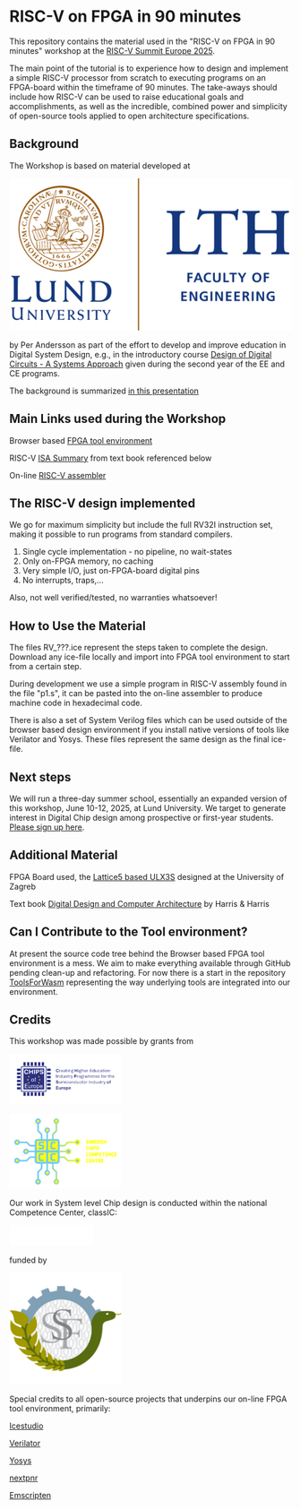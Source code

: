 # RISC-V on FPGA in 90 minutes

This repository contains the material used in the "RISC-V on FPGA in 90 minutes" workshop at the [RISC-V Summit Europe 2025](https://riscv-europe.org/summit/2025/).

The main point of the tutorial is to experience how to design and implement a simple RISC-V processor from scratch to executing programs on an FPGA-board within the timeframe of 90 minutes. The take-aways should include how RISC-V can be used to raise educational goals and accomplishments, as well as the incredible, combined power and simplicity of open-source tools applied to open architecture specifications.

## Background

The Workshop is based on material developed at

[![Logo for the Faculty of Engineering at Lund University](/assets/lth_logo_en.svg)](https://www.lth.se/)

by Per Andersson as part of the effort to develop and improve education in Digital System Design, e.g., in the introductory course [Design of Digital Circuits - A Systems Approach](https://kurser.lth.se/lot/course-syllabus-en/25_26/EITF65) given during the second year of the EE and CE programs.

The background is summarized [in this presentation](/assets/RISC-V%20in%2090%20Minutes.pdf)

## Main Links used during the Workshop

Browser based [FPGA tool environment](https://digitalteknik.eit.lth.se/) 

RISC-V [ISA Summary](https://pages.hmc.edu/harris/ddca/ddcarv/DDCArv_AppB_Harris.pdf) from text book referenced below

On-line [RISC-V assembler](https://riscvasm.lucasteske.dev/)

## The RISC-V design implemented

We go for maximum simplicity but include the full RV32I instruction set, making it possible to run programs from standard compilers.

1. Single cycle implementation - no pipeline, no wait-states
2. Only on-FPGA memory, no caching
3. Very simple I/O, just on-FPGA-board digital pins
4. No interrupts, traps,...

Also, not well verified/tested, no warranties whatsoever! 

## How to Use the Material

The files RV_???.ice represent the steps taken to complete the design. Download any ice-file locally and import into FPGA tool environment to start from a certain step.

During development we use a simple program in RISC-V assembly found in the file "p1.s", it can be pasted into the on-line assembler to produce machine code in hexadecimal code.

There is also a set of System Verilog files which can be used outside of the browser based design environment if you install native versions of tools like Verilator and Yosys. These files represent the same design as the final ice-file.

## Next steps

We will run a three-day summer school, essentially an expanded version of this workshop, June 10-12, 2025, at Lund University. We target to generate interest in Digital Chip design among prospective or first-year students. [Please sign up here](). 

## Additional Material

FPGA Board used, the [Lattice5 based ULX3S](https://radiona.org/ulx3s/) designed at the University of Zagreb

Text book [Digital Design and Computer Architecture](https://shop.elsevier.com/books/digital-design-and-computer-architecture-risc-v-edition/harris/978-0-12-820064-3) by Harris & Harris

## Can I Contribute to the Tool environment?

At present the source code tree behind the Browser based FPGA tool environment is a mess. We aim to make everything available through GitHub pending clean-up and refactoring. For now there is a start in the repository [ToolsForWasm](https://github.com/PalePrime/ToolsForWasm) representing the way underlying tools are integrated into our environment. 

## Credits

This workshop was made possible by grants from

[<img src="/assets/ChipsOfEurope.png" alt="Logo for the Chips of Europe project" width="200">](https://chipsofeurope.eu/)

[<img src="/assets/SCCC-logo_liggande_rgb.png" alt="Logo for the Swedish Chips Competence Center" width="200">](https://sccc.se/)

Our work in System level Chip design is conducted within the national Competence Center, classIC:

[<img src="/assets/classIC.png" alt="Logo for the classIC competence center" width="150">](https://www.chalmers.se/en/centres/classic/)

funded by

[<img src="/assets/SSF_Logo.svg" alt="Logo for the Swedish Foundation for Strategic Research" width="200">](https://strategiska.se/en/)

Special credits to all open-source projects that underpins our on-line FPGA tool environment, primarily:

[Icestudio](https://icestudio.io/)

[Verilator](https://www.veripool.org/verilator/)

[Yosys](http://yosyshq.net/yosys/)

[nextpnr](https://github.com/YosysHQ/nextpnr)

[Emscripten](https://emscripten.org/)
